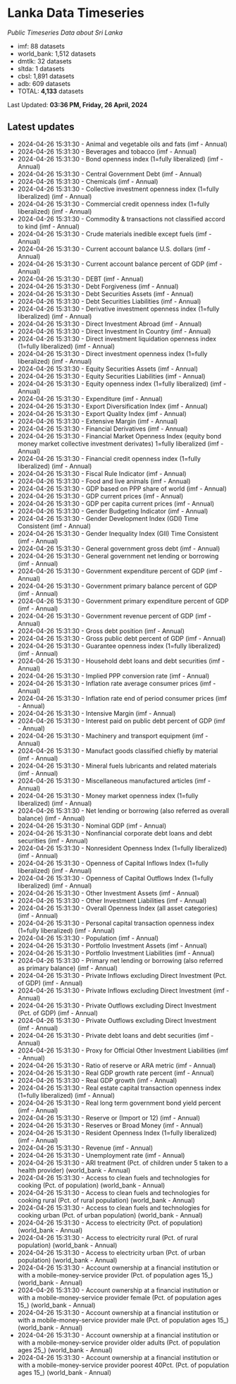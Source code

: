 # Lanka Data Timeseries
*Public Timeseries Data about Sri Lanka*

* imf: 88 datasets
* world_bank: 1,512 datasets
* dmtlk: 32 datasets
* sltda: 1 datasets
* cbsl: 1,891 datasets
* adb: 609 datasets
* TOTAL: **4,133** datasets

Last Updated: **03:36 PM, Friday, 26 April, 2024**

## Latest updates

* 2024-04-26 15:31:30 - Animal and vegetable oils and fats (imf - Annual)
* 2024-04-26 15:31:30 - Beverages and tobacco (imf - Annual)
* 2024-04-26 15:31:30 - Bond openness index (1=fully liberalized) (imf - Annual)
* 2024-04-26 15:31:30 - Central Government Debt (imf - Annual)
* 2024-04-26 15:31:30 - Chemicals (imf - Annual)
* 2024-04-26 15:31:30 - Collective investment openness index (1=fully liberalized) (imf - Annual)
* 2024-04-26 15:31:30 - Commercial credit openness index (1=fully liberalized) (imf - Annual)
* 2024-04-26 15:31:30 - Commodity & transactions not classified accord to kind (imf - Annual)
* 2024-04-26 15:31:30 - Crude materials inedible except fuels (imf - Annual)
* 2024-04-26 15:31:30 - Current account balance U.S. dollars (imf - Annual)
* 2024-04-26 15:31:30 - Current account balance percent of GDP (imf - Annual)
* 2024-04-26 15:31:30 - DEBT (imf - Annual)
* 2024-04-26 15:31:30 - Debt Forgiveness (imf - Annual)
* 2024-04-26 15:31:30 - Debt Securities Assets (imf - Annual)
* 2024-04-26 15:31:30 - Debt Securities Liabilities (imf - Annual)
* 2024-04-26 15:31:30 - Derivative investment openness index (1=fully liberalized) (imf - Annual)
* 2024-04-26 15:31:30 - Direct Investment Abroad (imf - Annual)
* 2024-04-26 15:31:30 - Direct Investment In Country (imf - Annual)
* 2024-04-26 15:31:30 - Direct investment liquidation openness index (1=fully liberalized) (imf - Annual)
* 2024-04-26 15:31:30 - Direct investment openness index (1=fully liberalized) (imf - Annual)
* 2024-04-26 15:31:30 - Equity Securities Assets (imf - Annual)
* 2024-04-26 15:31:30 - Equity Securities Liabilities (imf - Annual)
* 2024-04-26 15:31:30 - Equity openness index (1=fully liberalized) (imf - Annual)
* 2024-04-26 15:31:30 - Expenditure (imf - Annual)
* 2024-04-26 15:31:30 - Export Diversification Index (imf - Annual)
* 2024-04-26 15:31:30 - Export Quality Index (imf - Annual)
* 2024-04-26 15:31:30 - Extensive Margin (imf - Annual)
* 2024-04-26 15:31:30 - Financial Derivatives (imf - Annual)
* 2024-04-26 15:31:30 - Financial Market Openness Index (equity bond money market collective investment derivates) 1=fully liberalized (imf - Annual)
* 2024-04-26 15:31:30 - Financial credit openness index (1=fully liberalized) (imf - Annual)
* 2024-04-26 15:31:30 - Fiscal Rule Indicator (imf - Annual)
* 2024-04-26 15:31:30 - Food and live animals (imf - Annual)
* 2024-04-26 15:31:30 - GDP based on PPP share of world (imf - Annual)
* 2024-04-26 15:31:30 - GDP current prices (imf - Annual)
* 2024-04-26 15:31:30 - GDP per capita current prices (imf - Annual)
* 2024-04-26 15:31:30 - Gender Budgeting Indicator (imf - Annual)
* 2024-04-26 15:31:30 - Gender Development Index (GDI) Time Consistent (imf - Annual)
* 2024-04-26 15:31:30 - Gender Inequality Index (GII) Time Consistent (imf - Annual)
* 2024-04-26 15:31:30 - General government gross debt (imf - Annual)
* 2024-04-26 15:31:30 - General government net lending or borrowing (imf - Annual)
* 2024-04-26 15:31:30 - Government expenditure percent of GDP (imf - Annual)
* 2024-04-26 15:31:30 - Government primary balance percent of GDP (imf - Annual)
* 2024-04-26 15:31:30 - Government primary expenditure percent of GDP (imf - Annual)
* 2024-04-26 15:31:30 - Government revenue percent of GDP (imf - Annual)
* 2024-04-26 15:31:30 - Gross debt position (imf - Annual)
* 2024-04-26 15:31:30 - Gross public debt percent of GDP (imf - Annual)
* 2024-04-26 15:31:30 - Guarantee openness index (1=fully liberalized) (imf - Annual)
* 2024-04-26 15:31:30 - Household debt loans and debt securities (imf - Annual)
* 2024-04-26 15:31:30 - Implied PPP conversion rate (imf - Annual)
* 2024-04-26 15:31:30 - Inflation rate average consumer prices (imf - Annual)
* 2024-04-26 15:31:30 - Inflation rate end of period consumer prices (imf - Annual)
* 2024-04-26 15:31:30 - Intensive Margin (imf - Annual)
* 2024-04-26 15:31:30 - Interest paid on public debt percent of GDP (imf - Annual)
* 2024-04-26 15:31:30 - Machinery and transport equipment (imf - Annual)
* 2024-04-26 15:31:30 - Manufact goods classified chiefly by material (imf - Annual)
* 2024-04-26 15:31:30 - Mineral fuels lubricants and related materials (imf - Annual)
* 2024-04-26 15:31:30 - Miscellaneous manufactured articles (imf - Annual)
* 2024-04-26 15:31:30 - Money market openness index (1=fully liberalized) (imf - Annual)
* 2024-04-26 15:31:30 - Net lending or borrowing (also referred as overall balance) (imf - Annual)
* 2024-04-26 15:31:30 - Nominal GDP (imf - Annual)
* 2024-04-26 15:31:30 - Nonfinancial corporate debt loans and debt securities (imf - Annual)
* 2024-04-26 15:31:30 - Nonresident Openness Index (1=fully liberalized) (imf - Annual)
* 2024-04-26 15:31:30 - Openness of Capital Inflows Index (1=fully liberalized) (imf - Annual)
* 2024-04-26 15:31:30 - Openness of Capital Outflows Index (1=fully liberalized) (imf - Annual)
* 2024-04-26 15:31:30 - Other Investment Assets (imf - Annual)
* 2024-04-26 15:31:30 - Other Investment Liabilities (imf - Annual)
* 2024-04-26 15:31:30 - Overall Openness Index (all asset categories) (imf - Annual)
* 2024-04-26 15:31:30 - Personal capital transaction openness index (1=fully liberalized) (imf - Annual)
* 2024-04-26 15:31:30 - Population (imf - Annual)
* 2024-04-26 15:31:30 - Portfolio Investment Assets (imf - Annual)
* 2024-04-26 15:31:30 - Portfolio Investment Liabilities (imf - Annual)
* 2024-04-26 15:31:30 - Primary net lending or borrowing (also referred as primary balance) (imf - Annual)
* 2024-04-26 15:31:30 - Private Inflows excluding Direct Investment (Pct. of GDP) (imf - Annual)
* 2024-04-26 15:31:30 - Private Inflows excluding Direct Investment (imf - Annual)
* 2024-04-26 15:31:30 - Private Outflows excluding Direct Investment (Pct. of GDP) (imf - Annual)
* 2024-04-26 15:31:30 - Private Outflows excluding Direct Investment (imf - Annual)
* 2024-04-26 15:31:30 - Private debt loans and debt securities (imf - Annual)
* 2024-04-26 15:31:30 - Proxy for Official Other Investment Liabilities (imf - Annual)
* 2024-04-26 15:31:30 - Ratio of reserve or ARA metric (imf - Annual)
* 2024-04-26 15:31:30 - Real GDP growth rate percent (imf - Annual)
* 2024-04-26 15:31:30 - Real GDP growth (imf - Annual)
* 2024-04-26 15:31:30 - Real estate capital transaction openness index (1=fully liberalized) (imf - Annual)
* 2024-04-26 15:31:30 - Real long term government bond yield percent (imf - Annual)
* 2024-04-26 15:31:30 - Reserve or (Import or 12) (imf - Annual)
* 2024-04-26 15:31:30 - Reserves or Broad Money (imf - Annual)
* 2024-04-26 15:31:30 - Resident Openness Index (1=fully liberalized) (imf - Annual)
* 2024-04-26 15:31:30 - Revenue (imf - Annual)
* 2024-04-26 15:31:30 - Unemployment rate (imf - Annual)
* 2024-04-26 15:31:30 - ARI treatment (Pct. of children under 5 taken to a health provider) (world_bank - Annual)
* 2024-04-26 15:31:30 - Access to clean fuels and technologies for cooking (Pct. of population) (world_bank - Annual)
* 2024-04-26 15:31:30 - Access to clean fuels and technologies for cooking rural (Pct. of rural population) (world_bank - Annual)
* 2024-04-26 15:31:30 - Access to clean fuels and technologies for cooking urban (Pct. of urban population) (world_bank - Annual)
* 2024-04-26 15:31:30 - Access to electricity (Pct. of population) (world_bank - Annual)
* 2024-04-26 15:31:30 - Access to electricity rural (Pct. of rural population) (world_bank - Annual)
* 2024-04-26 15:31:30 - Access to electricity urban (Pct. of urban population) (world_bank - Annual)
* 2024-04-26 15:31:30 - Account ownership at a financial institution or with a mobile-money-service provider (Pct. of population ages 15_) (world_bank - Annual)
* 2024-04-26 15:31:30 - Account ownership at a financial institution or with a mobile-money-service provider female (Pct. of population ages 15_) (world_bank - Annual)
* 2024-04-26 15:31:30 - Account ownership at a financial institution or with a mobile-money-service provider male (Pct. of population ages 15_) (world_bank - Annual)
* 2024-04-26 15:31:30 - Account ownership at a financial institution or with a mobile-money-service provider older adults (Pct. of population ages 25_) (world_bank - Annual)
* 2024-04-26 15:31:30 - Account ownership at a financial institution or with a mobile-money-service provider poorest 40Pct. (Pct. of population ages 15_) (world_bank - Annual)